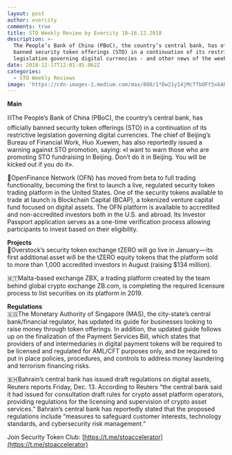 ```yaml
---
layout: post
author: evercity
comments: true
title: STO Weekly Review by Evercity 10–16.12.2018
description: >-
  The People’s Bank of China (PBoC), the country’s central bank, has officially
  banned security token offerings (STO) in a continuation of its restrictive
  legislation governing digital currencies - and other news of the week.
date: 2018-12-17T12:01:45.062Z
categories:
  - STO Weekly Reviews
image: 'https://cdn-images-1.medium.com/max/800/1*Dw21y14jMcTfbOFt5x6AKQ.png'
---
```


**Main**

⛓The People’s Bank of China (PBoC), the country’s central bank, has officially banned security token offerings (STO) in a continuation of its restrictive legislation governing digital currencies. The chief of Beijing’s Bureau of Financial Work, Huo Xuewen, has also reportedly issued a warning against STO promotion, saying: «I want to warn those who are promoting STO fundraising in Beijing. Don’t do it in Beijing. You will be kicked out if you do it».

🥇OpenFinance Network (OFN) has moved from beta to full trading functionality, becoming the first to launch a live, regulated security token trading platform in the United States. One of the security tokens available to trade at launch is Blockchain Capital (BCAP), a tokenized venture capital fund focused on digital assets. The OFN platform is available to accredited and non-accredited investors both in the U.S. and abroad. Its Investor Passport application serves as a one-time verification process allowing participants to invest based on their eligibility.

**Projects**  
🥈Overstock’s security token exchange tZERO will go live in January — its first additional asset will be the tZERO equity tokens that the platform sold to more than 1,000 accredited investors in August (raising $134 million).

🇲🇹Malta-based exchange ZBX, a trading platform created by the team behind global crypto exchange ZB.com, is completing the required licensure process to list securities on its platform in 2019.

**Regulations**  
🇸🇬The Monetary Authority of Singapore (MAS), the city-state’s central bank/financial regulator, has updated its guide for businesses looking to raise money through token offerings. In addition, the updated guide follows up on the finalization of the Payment Services Bill, which states that providers of and intermediaries in digital payment tokens will be required to be licensed and regulated for AML/CFT purposes only, and be required to put in place policies, procedures, and controls to address money laundering and terrorism financing risks.

🇧🇭Bahrain’s central bank has issued draft regulations on digital assets, Reuters reports Friday, Dec. 13. According to Reuters “the central bank said it had issued for consultation draft rules for crypto asset platform operators, providing regulations for the licensing and supervision of crypto asset services.” Bahrain’s central bank has reportedly stated that the proposed regulations include “measures to safeguard customer interests, technology standards, and cybersecurity risk management.”

Join Security Token Club: [https://t.me/stoaccelerator](https://t.me/stoaccelerator)
